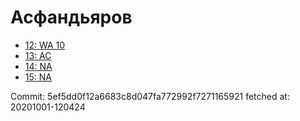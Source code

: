 # Асфандьяров
- [12: WA 10](12.md)
- [13: AC](13.md)
- [14: NA](14.md)
- [15: NA](15.md)

Commit: 5ef5dd0f12a6683c8d047fa772992f7271165921
 fetched at: 20201001-120424

